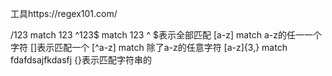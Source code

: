 工具https://regex101.com/

/123  match 123
^123$ match 123 ^ $表示全部匹配
[a-z] match a-z的任一一个字符  []表示匹配一个
[^a-z] match 除了a-z的任意字符 
[a-z]{3,} match fdafdsajfkdasfj  {}表示匹配字符串的
